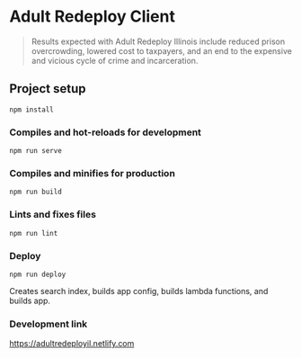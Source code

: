 # Adult Redeploy Client

> Results expected with Adult Redeploy Illinois include reduced prison overcrowding, lowered cost to taxpayers, and an end to the expensive and vicious cycle of crime and incarceration.


## Project setup
```
npm install
```

### Compiles and hot-reloads for development
```
npm run serve
```

### Compiles and minifies for production
```
npm run build
```

### Lints and fixes files
```
npm run lint
```

### Deploy
```
npm run deploy
```

Creates search index, builds app config, builds lambda functions, and builds app.

### Development link

https://adultredeployil.netlify.com